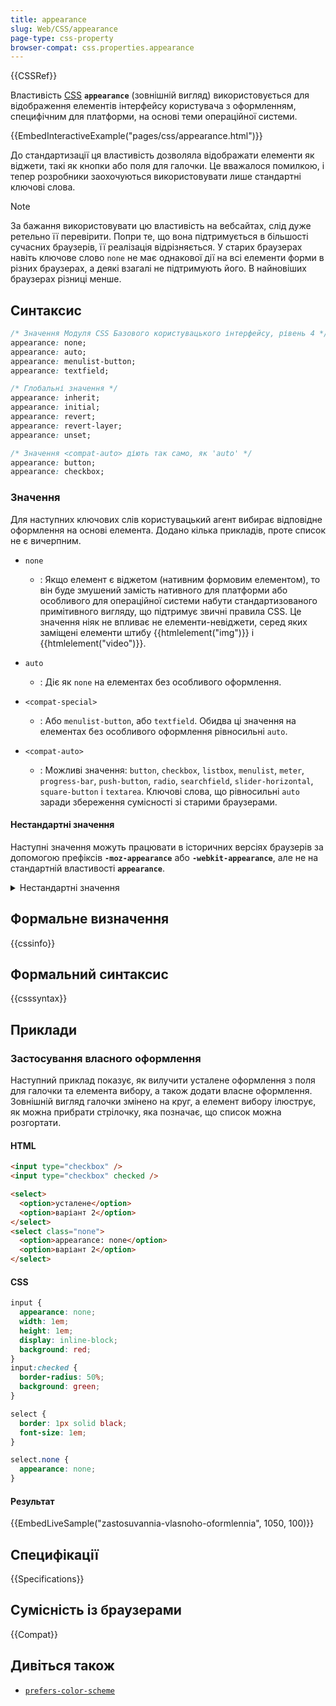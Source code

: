 ```yaml
---
title: appearance
slug: Web/CSS/appearance
page-type: css-property
browser-compat: css.properties.appearance
---
```


{{CSSRef}}

Властивість [CSS](/uk/docs/Web/CSS) **`appearance`** (зовнішній вигляд) використовується для відображення елементів інтерфейсу користувача з оформленням, специфічним для платформи, на основі теми операційної системи.

{{EmbedInteractiveExample("pages/css/appearance.html")}}

До стандартизації ця властивість дозволяла відображати елементи як віджети, такі як кнопки або поля для галочки. Це вважалося помилкою, і тепер розробники заохочуються використовувати лише стандартні ключові слова.

> [!NOTE]
> За бажання використовувати цю властивість на вебсайтах, слід дуже ретельно її перевірити. Попри те, що вона підтримується в більшості сучасних браузерів, її реалізація відрізняється. У старих браузерах навіть ключове слово `none` не має однакової дії на всі елементи форми в різних браузерах, а деякі взагалі не підтримують його. В найновіших браузерах різниці менше.

## Синтаксис

```css
/* Значення Модуля CSS Базового користувацького інтерфейсу, рівень 4 */
appearance: none;
appearance: auto;
appearance: menulist-button;
appearance: textfield;

/* Глобальні значення */
appearance: inherit;
appearance: initial;
appearance: revert;
appearance: revert-layer;
appearance: unset;

/* Значення <compat-auto> діють так само, як 'auto' */
appearance: button;
appearance: checkbox;
```

### Значення

Для наступних ключових слів користувацький агент вибирає відповідне оформлення на основі елемента.
Додано кілька прикладів, проте список не є вичерпним.

- `none`

  - : Якщо елемент є віджетом (нативним формовим елементом), то він буде змушений замість нативного для платформи або особливого для операційної системи набути стандартизованого примітивного вигляду, що підтримує звичні правила CSS. Це значення ніяк не впливає не елементи-невіджети, серед яких заміщені елементи штибу {{htmlelement("img")}} і {{htmlelement("video")}}.

- `auto`

  - : Діє як `none` на елементах без особливого оформлення.

- `<compat-special>`

  - : Або `menulist-button`, або `textfield`.
    Обидва ці значення на елементах без особливого оформлення рівносильні `auto`.

- `<compat-auto>`

  - : Можливі значення: `button`, `checkbox`, `listbox`, `menulist`, `meter`, `progress-bar`, `push-button`, `radio`, `searchfield`, `slider-horizontal`, `square-button` і `textarea`.
    Ключові слова, що рівносильні `auto` заради збереження сумісності зі старими браузерами.

#### Нестандартні значення

Наступні значення можуть працювати в історичних версіях браузерів за допомогою префіксів **`-moz-appearance`** або **`-webkit-appearance`**, але не на стандартній властивості **`appearance`**.

<details>
<summary>Нестандартні значення</summary>

- Записи Firefox вказують на підтримку за допомогою `-moz-appearance`.
- Записи Chrome, Edge і Safari нижче вказують на підтримку версій випуску за допомогою властивості з префіксом виробника `-webkit-appearance`.
- Значення із зірочкою (\*) пов'язані з чіткими намірами щодо вилучення.
- Для кожної комірки версії браузера і значення:
  - `Y{version}`: позначає, що значення підтримується до і включно з `{version}`
  - `N{version}`: підтримка була вилучена у виданні, ранішому за `{version}`
  - порожня комірка позначає те, що підтримка ніколи не додавалася

| Значення                               | Safari  | Firefox | Chrome    | Edge   |
| -------------------------------------- | ------- | ------- | --------- | ------ |
| `attachment`                           | Y(13.1) |         |           |        |
| `borderless-attachment`                | Y(13.1) |         |           |        |
| `button-bevel`                         | Y(13.1) | N(75)   |           | N(80)  |
| `caps-lock-indicator`                  | Y(13.1) |         |           | N(80)  |
| `caret`                                | Y(13.1) | N(75)   | Y(73)     | N(80)  |
| `checkbox-container`                   |         | N(75)   |           |        |
| `checkbox-label`                       |         | N(75)   |           |        |
| `checkmenuitem`                        |         | N(75)   |           |        |
| `color-well`                           | Y(13.1) |         |           |        |
| `continuous-capacity-level-indicator`  | Y(13.1) |         |           |        |
| `default-button`                       | Y(13.1) |         |           | N(80)  |
| `discrete-capacity-level-indicator`    | Y(13.1) |         |           |        |
| `inner-spin-button`                    | Y(13.1) | N(75)   | Y(118) \* | Y(119) |
| `image-controls-button`                | Y(13.1) |         |           |        |
| `list-button`                          | Y(13.1) |         |           |        |
| `listitem`                             | Y(13.1) | N(75)   | Y(73)     | N(80)  |
| `media-enter-fullscreen-button`        | Y(13.1) |         | Y(73)     |        |
| `media-exit-fullscreen-button`         | Y(13.1) |         | Y(73)     |        |
| `media-fullscreen-volume-slider`       | Y(13.1) |         |           |        |
| `media-fullscreen-volume-slider-thumb` | Y(13.1) |         |           |        |
| `media-mute-button`                    | Y(13.1) |         |           | N(80)  |
| `media-play-button`                    | Y(13.1) |         |           | N(80)  |
| `media-overlay-play-button`            | Y(13.1) |         | Y(73)     |        |
| `media-return-to-realtime-button`      | Y(13.1) |         |           |        |
| `media-rewind-button`                  | Y(13.1) |         |           |        |
| `media-seek-back-button`               | Y(13.1) |         | N(73)     |        |
| `media-seek-forward-button`            | Y(13.1) |         | N(73)     |        |
| `media-toggle-closed-captions-button`  | Y(13.1) |         | Y(73)     |        |
| `media-slider`                         | Y(13.1) |         | Y(117)    | Y(80)  |
| `media-sliderthumb`                    | Y(13.1) |         | Y(117)    | Y(80)  |
| `media-volume-slider-container`        | Y(13.1) |         | Y(73)     |        |
| `media-volume-slider-mute-button`      | Y(13.1) |         |           |        |
| `media-volume-slider`                  | Y(13.1) |         | Y(117)    | Y(80)  |
| `media-volume-sliderthumb`             | Y(13.1) |         | Y(117)    | Y(80)  |
| `media-controls-background`            | Y(13.1) |         | Y(73)     |        |
| `media-controls-dark-bar-background`   | Y(13.1) |         |           |        |
| `media-controls-fullscreen-background` | Y(13.1) |         | Y(73)     |        |
| `media-controls-light-bar-background`  | Y(13.1) |         |           |        |
| `media-current-time-display`           |         |         | Y(73)     |        |
| `media-time-remaining-display`         | Y(13.1) |         | Y(73)     |        |
| `menulist-text`                        | Y(13.1) | N(75)   | Y(73)     | N(80)  |
| `menulist-textfield`                   | Y(13.1) | N(75)   | Y(73)     | N(80)  |
| `meterbar`                             |         | Y(100)  |           |        |
| `number-input`                         |         | Y(75)   |           |        |
| `progress-bar-value`                   | Y(13.1) |         | Y(73)     |        |
| `progressbar`                          |         | Y(100)  |           |        |
| `progressbar-vertical`                 |         | Y(75)   |           |        |
| `range`                                |         | Y(75)   |           |        |
| `range-thumb`                          |         | Y(75)   |           |        |
| `rating-level-indicator`               | Y(13.1) |         |           |        |
| `relevancy-level-indicator`            | Y(13.1) |         |           |        |
| `scale-horizontal`                     |         | Y(75)   |           |        |
| `scalethumbend`                        |         | Y(75)   |           |        |
| `scalethumb-horizontal`                |         | Y(75)   |           |        |
| `scalethumbstart`                      |         | Y(75)   |           |        |
| `scalethumbtick`                       |         | Y(75)   |           |        |
| `scalethumb-vertical`                  |         | Y(75)   |           |        |
| `scale-vertical`                       |         | Y(75)   |           |        |
| `scrollbarthumb-horizontal`            |         | Y(75)   |           |        |
| `scrollbarthumb-vertical`              |         | Y(75)   |           |        |
| `scrollbartrack-horizontal`            |         | Y(75)   |           |        |
| `scrollbartrack-vertical`              |         | Y(75)   |           |        |
| `searchfield-decoration`               | Y(13.1) |         |           | N(80)  |
| `searchfield-results-decoration`       | Y(13.1) | N(75)   | N(73)     | N(80)  |
| `searchfield-results-button`           | Y(13.1) |         |           | N(80)  |
| `searchfield-cancel-button`            | Y(13.1) | N(75)   | Y(118) \* | Y(119) |
| `snapshotted-plugin-overlay`           | Y(13.1) |         |           |        |
| `sheet`                                |         |         |           |        |
| `slider-vertical`                      |         |         | Y(118) \* | Y(119) |
| `sliderthumb-horizontal`               |         |         | Y(117)    | Y(80)  |
| `sliderthumb-vertical`                 |         |         | Y(117)    | Y(80)  |
| `textfield-multiline`                  |         | Y(100)  |           |        |
| `-apple-pay-button`                    | Y(13.1) |         |           |        |

</details>

## Формальне визначення

{{cssinfo}}

## Формальний синтаксис

{{csssyntax}}

## Приклади

### Застосування власного оформлення

Наступний приклад показує, як вилучити усталене оформлення з поля для галочки та елемента вибору, а також додати власне оформлення.
Зовнішній вигляд галочки змінено на круг, а елемент вибору ілюструє, як можна прибрати стрілочку, яка позначає, що список можна розгортати.

#### HTML

```html
<input type="checkbox" />
<input type="checkbox" checked />

<select>
  <option>усталене</option>
  <option>варіант 2</option>
</select>
<select class="none">
  <option>appearance: none</option>
  <option>варіант 2</option>
</select>
```

#### CSS

```css
input {
  appearance: none;
  width: 1em;
  height: 1em;
  display: inline-block;
  background: red;
}
input:checked {
  border-radius: 50%;
  background: green;
}

select {
  border: 1px solid black;
  font-size: 1em;
}

select.none {
  appearance: none;
}
```

#### Результат

{{EmbedLiveSample("zastosuvannia-vlasnoho-oformlennia", 1050, 100)}}

## Специфікації

{{Specifications}}

## Сумісність із браузерами

{{Compat}}

## Дивіться також

- [`prefers-color-scheme`](/uk/docs/Web/CSS/@media/prefers-color-scheme)
